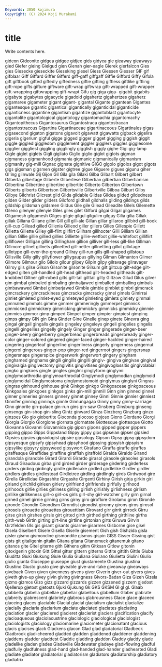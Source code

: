 ```yaml
---
Keywords: 3050 kojimura
Copyright: (C) 2024 Koji Murakami
---
```


# title

Write contents here.



gideon Gideonite gidgea gidgee gidjee
gids gidyea gie gieaway gieaways gied Giefer gieing Gielgud gien
Gienah gier-eagle Gierek gierfalcon Gies gies Giesecke gieseckite Gieseking giesel
Giess Giessen Giesser GIF gif gifblaar Giff Giffard Giffer Gifferd
giff-gaff giffgaff Giffie Gifford Giffy Gifola gift giftbook gifted giftedly
giftedness giftie gifting giftless giftlike giftling gift-rope gifts gifture giftware
gift-wrap giftwrap gift-wrapped gift-wrapper gift-wrapping giftwrapping gift-wrapt Gifu gig giga
giga- gigabit gigabits gigabyte gigabytes gigacycle gigadoid gigahertz gigahertzes gigaherz
gigamaree gigameter gigant gigant- gigantal Gigante gigantean Gigantes gigantesque gigantic
gigantical gigantically giganticidal giganticide giganticness gigantine gigantism gigantize gigantoblast gigantocyte
gigantolite gigantological gigantology gigantomachia gigantomachy Gigantopithecus Gigantosaurus Gigantostraca gigantostracan gigantostracous
Gigartina Gigartinaceae gigartinaceous Gigartinales gigas gigasecond gigaton gigatons gigavolt gigawatt
gigawatts gigback gigelira gigeria gigerium gigful gigge gigged gigger gigget
gigging giggish giggit giggle giggled giggledom gigglement giggler gigglers giggles
gigglesome gigglier giggliest giggling gigglingly gigglish giggly gighe Gigi gig-lamp
Gigle giglet giglets Gigli gigliato Giglio giglio giglot giglots gigman
gigmaness gigmanhood gigmania gigmanic gigmanically gigmanism gigmanity gig-mill Gignac gignate
gignitive GIGO gigolo gigolos gigot gigots gigs gigsman gigsmen gigster
gigtree gigue Giguere gigues gigunu giher GI'ing giinwale Gij Gijon
Gil Gila gila Gilaki Gilba Gilbart Gilbert gilbert Gilberta gilbertage
Gilberte Gilbertese Gilbertian gilbertian Gilbertianism Gilbertina Gilbertine gilbertine gilbertite Gilberto
Gilberton Gilbertown Gilberts gilberts Gilbertson Gilbertsville Gilbertville Gilboa Gilburt Gilby
Gilbye Gilchrist Gilcrest gild Gilda gildable Gildas Gildea gilded gildedness
gilden Gilder gilder gilders Gildford gildhall gildhalls gilding gildings gilds
gildship gildsman gildsmen Gildus Gile gile Gilead Gileadite Gilels Gilemette
Gileno gilenyer gilenyie Giles giles gilet Gilford gilgai Gilgal gilgames
Gilgamesh gilgamesh Gilges gilgie gilgul gilgulim gilguy Gilia gilia Giliak
giliak Giliana Giliane gilim Gill gill gill-ale Gillan gillar gillaroo
gillbird gill-book gill-cup Gillead gilled Gillenia Gilleod giller gillers Gilles
Gillespie Gillett Gilletta Gillette Gilley gill-flirt gillflirt Gillham gillhooter Gilli
Gilliam Gillian gillian Gillie gillie gillied gillies Gilliette gillie-wetfoot gillie-whitefoot
gilliflirt gilliflower Gilligan gilling Gillingham gillion gilliver gill-less gill-like Gillman
Gillmore gillnet gillnets gillnetted gill-netter gillnetting gillot gillotage gillotype gill-over-the-ground
Gillray gill-run gills gill-shaped gillstoup Gillsville Gilly gilly gillyflower gillygaupus
gillying Gilman Gilmanton Gilmer Gilmore Gilmour gilo Gilolo gilour gilpey
Gilpin gilpy gilravage gilravager Gilroy gils gilse Gilson Gilsonite gilsonite
Gilsum gilt giltcup gilt-edge gilt-edged gilten gilt-handled gilt-head gilthead gilt-headed
giltheads gilt-knobbed Giltner gilt-robed gilts gilt-tail gilttail gilty Giltzow Gilud
Gilus gilver gim gimbal gimbaled gimbaling gimbaljawed gimballed gimballing gimbals
gimbawawed Gimbel gimberjawed Gimble gimble gimblet gimbri gimcrack gimcrackery gimcrackiness
gimcracks gimcracky gimel gimels Gimirrai gimlet gimleted gimlet-eyed gimleteyed gimleting
gimlets gimlety gimmal gimmaled gimmals gimme gimmer gimmeringly gimmerpet gimmick
gimmicked gimmickery gimmicking gimmickry gimmicks gimmicky gimmie gimmies gimmor gimp
gimped Gimpel gimper gimpier gimpiest gimping gimps gimpy GIN gin
Gina Ginder Gine Ginelle ginep ginete Ginevra ging gingal gingall
gingalls gingals gingeley gingeleys gingeli gingelies gingelis gingelli gingellies gingelly
gingely Ginger ginger gingerade ginger-beer ginger-beery gingerberry gingerbread gingerbreads gingerbready
ginger-color ginger-colored gingered ginger-faced ginger-hackled ginger-haired gingering gingerleaf gingerline gingerliness
gingerly gingerness gingernut gingerol gingerous ginger-pop ginger-red gingerroot gingers gingersnap
gingersnaps gingerspice gingerwork gingerwort gingery gingham ginghamed ginghams gingili gingilis
gingilli gingiv- gingiva gingivae gingival gingivalgia gingivectomy gingivitis gingivitises gingivoglossitis
gingivolabial gingko gingkoes gingle gingles ginglmi ginglyform ginglymi ginglymoarthrodia ginglymoarthrodial
Ginglymodi ginglymodian ginglymoid ginglymoidal Ginglymostoma ginglymostomoid ginglymus ginglyni Gingras gingras
ginhound ginhouse gink Ginkgo ginkgo Ginkgoaceae ginkgoaceous Ginkgoales ginkgoes ginkgos
ginks gin-mill ginmill Ginn ginn ginned ginnel ginner ginneries ginners
ginnery ginnet ginney Ginni Ginnie ginnier ginniest Ginnifer ginning ginnings
ginnle Ginnungagap Ginny ginny ginny-carriage Gino ginorite gin-palace gin-run gins
gin-saw Ginsberg Ginsburg ginseng ginsengs gin-shop gin-sling Gintz ginward Ginza
Ginzberg Ginzburg ginzo ginzoes Gio gio giobertite Gioconda giocoso giojoso
Giono Giordano Giorgi Giorgia Giorgio Giorgione giornata giornatate Giottesque giottesque
Giotto Giovanna Giovanni Giovannida gip gipon gipons gipped gipper gippers
gipping gippo Gipps Gippsland Gippy gippy gips gipseian gipser gipsied
Gipsies gipsies gipsiologist gipsire gipsology Gipson Gipsy gipsy gipsydom gipsyesque
gipsyfy gipsyhead gipsyhood gipsying gipsyish gipsyism gipsylike gipsyry gipsyweed gipsywort
Girafano Giraffa giraffe giraffes giraffesque Giraffidae giraffine giraffish giraffoid Giralda
Giraldo Girand girandola girandole Girard Girardi Girardo girasol girasole girasoles
girasols Giraud Giraudoux girba gird girded girder girderage girdering girderless
girders girding girdingly girdle girdlecake girdled girdlelike Girdler girdler girdlers
girdles girdlestead Girdletree girdling girdlingly girds Girdwood gire Girella Girellidae
Girgashite Girgasite Girgenti Girhiny Girish girja girkin girl girland girlchild
girleen girlery girlfriend girlfriends girlfully girlhood girlhoods girlie girlies girliness
girling girlish girlishly girlishness girlism girllike girllikeness girl-o girl-os girls
girl-shy girl-watcher girly girn girnal girned girnel girnie girning girns
girny giro giroflore Girolamo giron Gironde gironde Girondin Girondism Girondist
girondist gironny girons giros girosol girosols girouette girouettes girouettism Girovard
girr girrit girrock Girru girse girsh girshes girsle girt girted
girth girthed girthing girthline girths girth-web Girtin girting girt-line girtline
girtonian girts Giruwa Girvin Girzfelden GIs gis gisant gisants gisarme
gisarmes Gisborne gise gisel Gisela Giselbert Gisele Gisella Giselle gisement
Gish gish Gishzida gisla gisler gismo gismondine gismondite gismos gispin
GISS Gisser Gissing gist gists git gitaligenin gitalin Gitana gitana
Gitanemuck gitanemuk gitano gitanos gite Gitel giterne gith Githens gitim
Gitksan Gitlow gitonin gitoxigenin gitoxin Gitt Gittel gitter gittern gitterns
Gittite gittith Gittle Giuba Giuditta Giuki Giukung Giule Giulia Giuliana
Giuliano Giulietta Giulini Giulio giulio giunta Giuseppe giuseppe giust giustamente
Giustina giustina Giustino Giusto giusto give giveable give-and-take giveaway giveaways
giveback Given given givenness givens giver Giverin giver-out givers gives
giveth give-up givey givin giving givingness Givors-Badan Giza Gizeh Gizela
gizmo gizmos Gizo gizz gizzard gizzards gizzen gizzened gizzern gjedost
Gjellerup gjetost gjetosts Gjuki Gjukung Gk GKS GKSM Gl gl
gl. Glaab glabbella glabella glabellae glabellar glabellous glabellum Glaber glabrate
glabreity glabrescent glabriety glabrous glabrousness Glace glace glaceed glaceing glaces
glaciable Glacial glacial glacialism glacialist glacialize glacially glaciaria glaciarium glaciate
glaciated glaciates glaciating glaciation glacier glaciered glacieret glacierist glaciers glacification
glacify glacioaqueous glaciolacustrine glaciologic glaciological glaciologist glaciologists glaciology glaciomarine glaciometer
glacionatant glacious glacis glacises glack Glackens glacon Glad glad gladatorial
Gladbeck Gladbrook glad-cheered gladded gladden gladdened gladdener gladdening gladdens gladder
gladdest Gladdie gladding gladdon Gladdy gladdy glade gladelike gladen glades
Gladeville Gladewater gladeye glad-flowing gladful gladfully gladfulness glad-hand glad-handed glad-hander
gladhearted Gladi gladiate gladiator gladiatorial gladiatorism gladiators gladiatorship gladiatory gladiatrix
